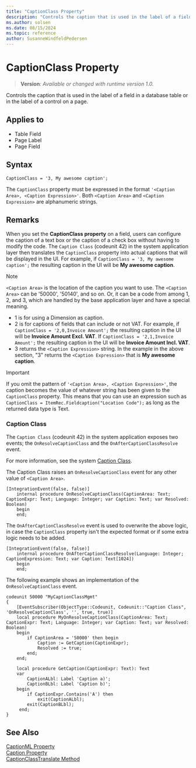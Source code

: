 ```yaml
---
title: "CaptionClass Property"
description: "Controls the caption that is used in the label of a field in a database table or in the label of a control on a page."
ms.author: solsen
ms.date: 08/15/2024
ms.topic: reference
author: SusanneWindfeldPedersen
---
```

[//]: # (START>DO_NOT_EDIT)
[//]: # (IMPORTANT:Do not edit any of the content between here and the END>DO_NOT_EDIT.)
[//]: # (Any modifications should be made in the .xml files in the ModernDev repo.)
# CaptionClass Property
> **Version**: _Available or changed with runtime version 1.0._

Controls the caption that is used in the label of a field in a database table or in the label of a control on a page.

## Applies to
-   Table Field
-   Page Label
-   Page Field

[//]: # (IMPORTANT: END>DO_NOT_EDIT)

## Syntax

```AL
CaptionClass = '3, My awesome caption';
```

The `CaptionClass` property must be expressed in the format `'<Caption Area>, <Caption Expression>'`. Both `<Caption Area>` and `<Caption Expression>` are alphanumeric strings.


## Remarks

When you set the **CaptionClass property** on a field, users can configure the caption of a text box or the caption of a check box without having to modify the code. The `Caption Class` (codeunit 42) in the system application layer then translates the `CaptionClass` property into actual captions that will be displayed in the UI. For example, if `CaptionClass = '3, My awesome caption';` the resulting caption in the UI will be **My awesome caption**.

> [!NOTE]
> `<Caption Area>` is the location of the caption you want to use. The `<Caption Area>` can be '50000', '50140', and so on. Or, it can be a code from among 1, 2, and 3, which are handled by the base application layer and have a special meaning.
> - 1 is for using a Dimension as caption.
> - 2 is for captions of fields that can include or not VAT. For example, if `CaptionClass = '2,0,Invoice Amount';`  the resulting caption in the UI will be **Invoice Amount Excl. VAT**. If `CaptionClass = '2,1,Invoice Amount';`  the resulting caption in the UI will be **Invoice Amount Incl. VAT**.
> - 3 returns the `<Caption Expression>` string. In the example in the above section, "3" returns the `<Caption Expression>` that is **My awesome caption**.

> [!IMPORTANT]  
> If you omit the pattern of `'<Caption Area>, <Caption Expression>'`, the caption becomes the value of whatever string has been given to the `CaptionClass` property. This means that you can use an expression such as `CaptionClass = ItemRec.Fieldcaption("Location Code");` as long as the returned data type is Text.

### Caption Class

The `Caption Class` (codeunit 42) in the system application exposes two events; the `OnResolveCaptionClass` and the `OnAfterCaptionClassResolve` event.

For more information, see the system [Caption Class](https://github.com/microsoft/BCApps/tree/main/src/System%20Application/App/Caption%20Class).

The Caption Class raises an `OnResolveCaptionClass` event for any other value of `<Caption Area>`.

```al
[IntegrationEvent(false, false)]
    internal procedure OnResolveCaptionClass(CaptionArea: Text; CaptionExpr: Text; Language: Integer; var Caption: Text; var Resolved: Boolean)
    begin
    end;
```

The `OnAfterCaptionClassResolve` event is used to overwrite the above logic, in case the `CaptionClass` property isn't the expected format or if some extra logic needs to be added.

```al
[IntegrationEvent(false, false)]
    internal procedure OnAfterCaptionClassResolve(Language: Integer; CaptionExpression: Text; var Caption: Text[1024])
    begin
    end;
```

The following example shows an implementation of the `OnResolveCaptionClass` event.

```al
codeunit 50000 "MyCaptionClassMgmt"
{
    [EventSubscriber(ObjectType::Codeunit, Codeunit::"Caption Class", 'OnResolveCaptionClass', '', true, true)]
    local procedure MyOnResolveCaptionClass(CaptionArea: Text; CaptionExpr: Text; Language: Integer; var Caption: Text; var Resolved: Boolean)
    begin
        if CaptionArea = '50000' then begin
            Caption := GetCaption(CaptionExpr);
            Resolved := true;
        end;
    end;

    local procedure GetCaption(CaptionExpr: Text): Text
    var
        CaptionALbl: Label 'Caption a)';
        CaptionBLbl: Label 'Caption b)';
    begin
        if CaptionExpr.Contains('A') then
            exit(CaptionALbl);
        exit(CaptionBLbl);
     end;
}
```

## See Also

[CaptionML Property](devenv-captionml-property.md)  
[Caption Property](devenv-caption-property.md)  
[CaptionClassTranslate Method](../methods-auto/system/system-captionclasstranslate-method.md)  
